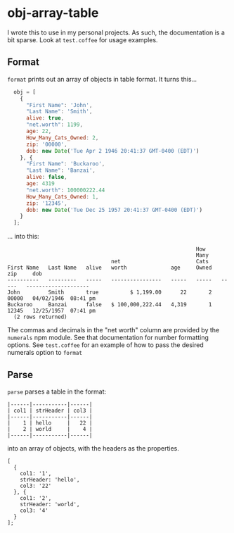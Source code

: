 # obj-array-table

I wrote this to use in my personal projects. As such, the documentation is a bit sparse.
Look at `test.coffee` for usage examples.

## Format

`format` prints out an array of objects in table format. It turns this...

````javascript
  obj = [
    {
      "First Name": 'John',
      "Last Name": 'Smith',
      alive: true,
      "net.worth": 1199,
      age: 22,
      How_Many_Cats_Owned: 2,
      zip: '00000',
      dob: new Date('Tue Apr 2 1946 20:41:37 GMT-0400 (EDT)')
    }, {
      "First Name": 'Buckaroo',
      "Last Name": 'Banzai',
      alive: false,
      age: 4319
      "net.worth": 100000222.44
      How_Many_Cats_Owned: 1,
      zip: '12345',
      dob: new Date('Tue Dec 25 1957 20:41:37 GMT-0400 (EDT)')
    }
  ];
````

... into this:

````
                                                            How
                                                            Many
                                 net                        Cats
First Name   Last Name   alive   worth              age     Owned   zip     dob
----------   ---------   -----   ----------------   -----   -----   -----   --------------------
John         Smith       true          $ 1,199.00      22       2   00000   04/02/1946  08:41 pm
Buckaroo     Banzai      false   $ 100,000,222.44   4,319       1   12345   12/25/1957  07:41 pm
  (2 rows returned)
````

The commas and decimals in the "net worth" column are provided by the `numerals` npm module. See that
documentation for number formatting options. See `test.coffee` for an example of how to
pass the desired numerals option to `format`

## Parse

`parse` parses a table in the format:

````
|------|-----------|------|
| col1 | strHeader | col3 |
|------|-----------|------|
|    1 | hello     |   22 |
|    2 | world     |    4 |
|------|-----------|------|
````

into an array of objects, with the headers as the properties.

````
[
  {
    col1: '1',
    strHeader: 'hello',
    col3: '22'
  }, {
    col1: '2',
    strHeader: 'world',
    col3: '4'
  }
];
````
